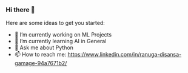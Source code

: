### Hi there 👋
Here are some ideas to get you started:
- 🔭 I’m currently working on ML Projects
- 🌱 I’m currently learning AI in General
- 💬 Ask me about Python
- 📫 How to reach me: https://www.linkedin.com/in/ranuga-disansa-gamage-94a7671b2/

